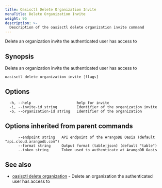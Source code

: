 ```yaml
---
title: Oasisctl Delete Organization Invite
menuTitle: Delete Organization Invite
weight: 95
description: >-
  Description of the oasisctl delete organization invite command
---
```

Delete an organization invite the authenticated user has access to

## Synopsis

Delete an organization invite the authenticated user has access to

```
oasisctl delete organization invite [flags]
```

## Options

```
  -h, --help                     help for invite
  -i, --invite-id string         Identifier of the organization invite
  -o, --organization-id string   Identifier of the organization
```

## Options inherited from parent commands

```
      --endpoint string   API endpoint of the ArangoDB Oasis (default "api.cloud.arangodb.com")
      --format string     Output format (table|json) (default "table")
      --token string      Token used to authenticate at ArangoDB Oasis
```

## See also

* [oasisctl delete organization](delete-organization.md)	 - Delete an organization the authenticated user has access to

